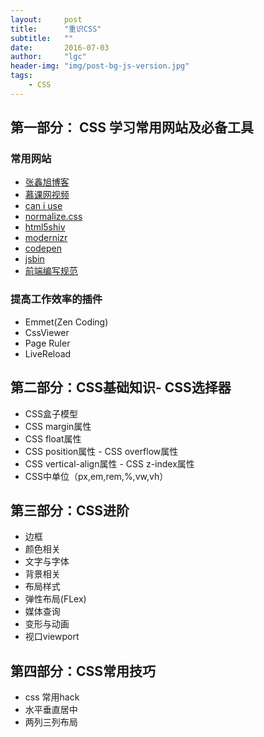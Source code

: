 ```yaml
---
layout:     post
title:      "重识CSS"
subtitle:   ""
date:       2016-07-03
author:     "lgc"
header-img: "img/post-bg-js-version.jpg"
tags:
    - CSS
---
```


## 第一部分： CSS 学习常用网站及必备工具
### 常用网站
- [张鑫旭博客](http://www.zhangxinxu.com)
- [慕课网视频](http://www.imooc.com)
- [can i use ](http://caniuse.com)
- [normalize.css](https://github.com/necolas/normalize.css)
- [html5shiv ](https://github.com/aFarkas/html5shiv)
- [modernizr](https://modernizr.com)
- [codepen](http://codepen.io)
- [jsbin](http://jsbin.com/)
- [前端编写规范](https://qdan.me/list/VgIgMsAEyJpIHXdS?hmsr=toutiao.io&utm_medium=toutiao.io&utm_source=toutiao.io)

### 提高工作效率的插件
- Emmet(Zen Coding)
- CssViewer
- Page Ruler
- LiveReload
## 第二部分：CSS基础知识- CSS选择器
- CSS盒子模型
- CSS margin属性
- CSS float属性
- CSS position属性
- CSS overflow属性
- CSS vertical-align属性
- CSS z-index属性
- CSS中单位（px,em,rem,%,vw,vh）
## 第三部分：CSS进阶
- 边框
- 颜色相关
- 文字与字体 
- 背景相关
- 布局样式
- 弹性布局(FLex)
- 媒体查询
- 变形与动画
- 视口viewport

## 第四部分：CSS常用技巧
- css 常用hack
- 水平垂直居中
- 两列三列布局